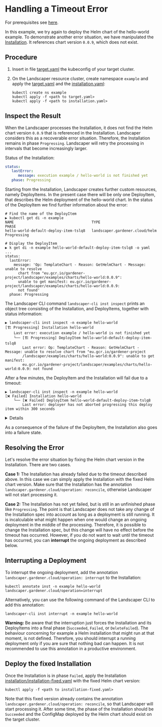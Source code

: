 # Handling a Timeout Error

For prerequisites see [here](../../README.md#prerequisites-and-basic-definitions).

In this example, we try again to deploy the Helm chart of the hello-world example.
To demonstrate another error situation, we have manipulated the [Installation](./installation/installation.yaml). 
It references chart version `0.0.9`, which does not exist.


## Procedure

1. Insert in file [target.yaml](installation/target.yaml) the kubeconfig of your target cluster.

2. On the Landscaper resource cluster, create namespace `example` and apply 
   the [target.yaml](installation/target.yaml) and the [installation.yaml](installation/installation.yaml):
   
   ```shell
   kubectl create ns example
   kubectl apply -f <path to target.yaml>
   kubectl apply -f <path to installation.yaml>
   ```

## Inspect the Result

When the Landscaper processes the Installation, it does not find the Helm chart version `0.0.9` that is referenced 
in the Installation. Landscaper considers this as a recoverable error situation. Therefore, the Installation remains in 
phase `Progressing`. Landscaper will retry the processing in intervals that become increasingly larger.

Status of the Installation:

```yaml
status:
   lastError:
      message: execution example / hello-world is not finished yet
   phase: Progressing
```

Starting from the Installation, Landscaper creates further custom resources, namely DeployItems. In the present case 
there will be only one DeployItem, that describes the Helm deployment of the hello-world chart. In the status of the 
DeployItem we find further information about the error:

```shell
# Find the name of the DeployItem
▶ kubectl get di -n example
NAME                                    TYPE                             PHASE
hello-world-default-deploy-item-tslq8   landscaper.gardener.cloud/helm   Progressing

# Display the DeployItem
▶ k get di -n example hello-world-default-deploy-item-tslq8 -o yaml
...
status:
  lastError:
    message: 'Op: TemplateChart - Reason: GetHelmChart - Message: unable to resolve
      chart from "eu.gcr.io/gardener-project/landscaper/examples/charts/hello-world:0.0.9":
      unable to get manifest: eu.gcr.io/gardener-project/landscaper/examples/charts/hello-world:0.0.9:
      not found'
  phase: Progressing
```

The Landscaper CLI command `landscaper-cli inst inspect` prints an object tree consisting of the Installation, 
and DeployItems, together with status information:

```shell
▶ landscaper-cli inst inspect -n example hello-world
[🏗️ Progressing] Installation hello-world
    Last error: execution example / hello-world is not finished yet
    └── [🏗️ Progressing] DeployItem hello-world-default-deploy-item-tslq8
        Last error: Op: TemplateChart - Reason: GetHelmChart - Message: unable to resolve chart from "eu.gcr.io/gardener-project
        /landscaper/examples/charts/hello-world:0.0.9": unable to get manifest: 
        eu.gcr.io/gardener-project/landscaper/examples/charts/hello-world:0.0.9: not found
```

After a few minutes, the DeployItem and the Installation will fail due to a timeout:

```shell
▶ landscaper-cli inst inspect -n example hello-world
[❌ Failed] Installation hello-world
    └── [❌ Failed] DeployItem hello-world-default-deploy-item-tslq8
        Last error: deployer has not aborted progressing this deploy item within 300 seconds
```

<details>
Actually there are two timeouts. After the first timeout, the "progressing timeout", the DeployItem is being told to 
abort the deployment. If it does not do that before the second timeout, the "abort timeout", it fails.
</details>

As a consequence of the failure of the DeployItem, the Installation also goes into a failure state.


## Resolving the Error

Let's resolve the error situation by fixing the Helm chart version in the Installation. There are two cases.

**Case 1:** The Installation has already failed due to the timeout described above. In this case we can simply apply
the Installation with the fixed Helm chart version. Make sure that the Installation has the annotation
`landscaper.gardener.cloud/operation: reconcile`, otherwise Landscaper will not start processing it.

**Case 2:** The Installation has not yet failed, but is still in an unfinished phase like `Progressing`.
The point is that Landscaper does not take any change of the Installation spec into account as long as a deployment is 
still running. It is incalculable what might happen when one would change an ongoing deployment in the middle of 
the processing. Therefore, it is possible to change the Installation spec, but this change will have no effect 
before the timeout has occurred. However, if you do not want to wait until the timeout has occurred, 
you can **interrupt** the ongoing deployment as described below.


## Interrupting a Deployment

To interrupt the ongoing deployment, add the annotation `landscaper.gardener.cloud/operation: interrupt` to the
Installation:

```shell
kubectl annotate inst -n example hello-world landscaper.gardener.cloud/operation=interrupt
```

Alternatively, you can use the following command of the Landscaper CLI to add this annotation:

```shell
landscaper-cli inst interrupt -n example hello-world
```

**Warning:** Be aware that the interruption just forces the Installation and its DeployItems into a 
final phase (`Succeeded`, `Failed`, or `DeleteFailed`). The behaviour concerning for example a Helm installation that 
might run at that moment, is not defined. Therefore, you should interrupt a running deployment only if you are sure 
that nothing bad can happen. It is not recommended to use this annotation in a productive environment.

## Deploy the fixed Installation

Once the Installation is in phase `Failed`, apply the Installation
[installation/installation-fixed.yaml](./installation/installation-fixed.yaml) with the fixed Helm chart version:

```shell
kubectl apply -f <path to installation-fixed.yaml>
```

Note that this fixed version already contains the annotation `landscaper.gardener.cloud/operation: reconcile`, so
that Landscaper will start processing it. After some time, the phase of the Installation should be `Succeeded` and
the ConfigMap deployed by the Helm chart should exist on the target cluster.
